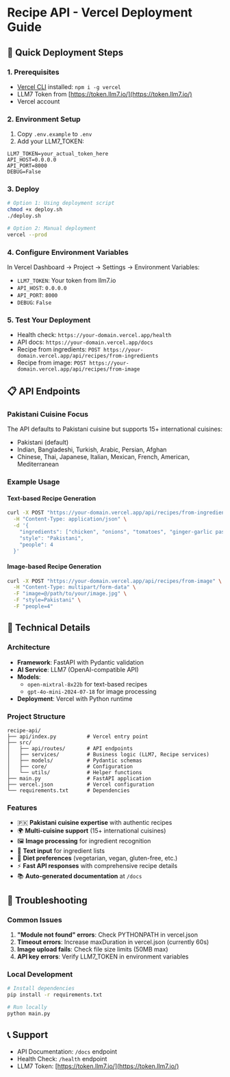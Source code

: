 # Recipe API - Vercel Deployment Guide

## 🚀 Quick Deployment Steps

### 1. Prerequisites
- [Vercel CLI](https://vercel.com/cli) installed: `npm i -g vercel`
- LLM7 Token from [https://token.llm7.io/](https://token.llm7.io/)
- Vercel account

### 2. Environment Setup
1. Copy `.env.example` to `.env`
2. Add your LLM7_TOKEN:
```env
LLM7_TOKEN=your_actual_token_here
API_HOST=0.0.0.0
API_PORT=8000
DEBUG=False
```

### 3. Deploy
```bash
# Option 1: Using deployment script
chmod +x deploy.sh
./deploy.sh

# Option 2: Manual deployment
vercel --prod
```

### 4. Configure Environment Variables
In Vercel Dashboard → Project → Settings → Environment Variables:
- `LLM7_TOKEN`: Your token from llm7.io
- `API_HOST`: `0.0.0.0`
- `API_PORT`: `8000`
- `DEBUG`: `False`

### 5. Test Your Deployment
- Health check: `https://your-domain.vercel.app/health`
- API docs: `https://your-domain.vercel.app/docs`
- Recipe from ingredients: `POST https://your-domain.vercel.app/api/recipes/from-ingredients`
- Recipe from image: `POST https://your-domain.vercel.app/api/recipes/from-image`

## 📋 API Endpoints

### Pakistani Cuisine Focus
The API defaults to Pakistani cuisine but supports 15+ international cuisines:
- Pakistani (default)
- Indian, Bangladeshi, Turkish, Arabic, Persian, Afghan
- Chinese, Thai, Japanese, Italian, Mexican, French, American, Mediterranean

### Example Usage

#### Text-based Recipe Generation
```bash
curl -X POST "https://your-domain.vercel.app/api/recipes/from-ingredients" \
  -H "Content-Type: application/json" \
  -d '{
    "ingredients": ["chicken", "onions", "tomatoes", "ginger-garlic paste"],
    "style": "Pakistani",
    "people": 4
  }'
```

#### Image-based Recipe Generation
```bash
curl -X POST "https://your-domain.vercel.app/api/recipes/from-image" \
  -H "Content-Type: multipart/form-data" \
  -F "image=@/path/to/your/image.jpg" \
  -F "style=Pakistani" \
  -F "people=4"
```

## 🔧 Technical Details

### Architecture
- **Framework**: FastAPI with Pydantic validation
- **AI Service**: LLM7 (OpenAI-compatible API)
- **Models**: 
  - `open-mixtral-8x22b` for text-based recipes
  - `gpt-4o-mini-2024-07-18` for image processing
- **Deployment**: Vercel with Python runtime

### Project Structure
```
recipe-api/
├── api/index.py          # Vercel entry point
├── src/
│   ├── api/routes/       # API endpoints
│   ├── services/         # Business logic (LLM7, Recipe services)
│   ├── models/           # Pydantic schemas
│   ├── core/             # Configuration
│   └── utils/            # Helper functions
├── main.py               # FastAPI application
├── vercel.json           # Vercel configuration
└── requirements.txt      # Dependencies
```

### Features
- 🇵🇰 **Pakistani cuisine expertise** with authentic recipes
- 🌍 **Multi-cuisine support** (15+ international cuisines)
- 🖼️ **Image processing** for ingredient recognition
- 📝 **Text input** for ingredient lists
- 🏥 **Diet preferences** (vegetarian, vegan, gluten-free, etc.)
- ⚡ **Fast API responses** with comprehensive recipe details
- 📚 **Auto-generated documentation** at `/docs`

## 🐛 Troubleshooting

### Common Issues
1. **"Module not found" errors**: Check PYTHONPATH in vercel.json
2. **Timeout errors**: Increase maxDuration in vercel.json (currently 60s)
3. **Image upload fails**: Check file size limits (50MB max)
4. **API key errors**: Verify LLM7_TOKEN in environment variables

### Local Development
```bash
# Install dependencies
pip install -r requirements.txt

# Run locally
python main.py
```

## 📞 Support
- API Documentation: `/docs` endpoint
- Health Check: `/health` endpoint
- LLM7 Token: [https://token.llm7.io/](https://token.llm7.io/)

